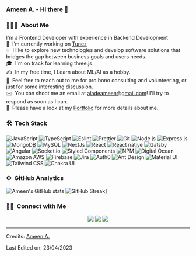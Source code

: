 ### Ameen A. - Hi there 👋 

<!--
**heyameen/heyameen** is a ✨ _special_ ✨ repository because its `README.md` (this file) appears on your GitHub profile.

Here are some ideas to get you started:

- 🔭 I’m currently working on ...
- 🌱 I’m currently learning ...
- 👯 I’m looking to collaborate on ...
- 🤔 I’m looking for help with ...
- 💬 Ask me about ...
- 📫 How to reach me: ...
- 😄 Pronouns: ...
- ⚡ Fun fact: ...
-->


### 👨🏻‍💻 &nbsp;About Me
I'm a Frontend Developer with experience in Backend Development\
🔭 &nbsp;I’m currently working on [Tunez](https://github.com/heyameen/tunez)\
💡 &nbsp;I like to explore new technologies and develop software solutions that bridges the gap between business goals and users needs.\
🎓 &nbsp;I'm on track for learning three.js\
✍️ &nbsp;In my free time, I Learn about ML/AI as a hobby.\
💬 &nbsp;Feel free to reach out to me for pro bono consulting and volunteering, or just for some interesting discussion.\
✉️ &nbsp;You can shoot me an email at aladeameen@gmail.com! I'll try to respond as soon as I can.\
📄 &nbsp;Please have a look at my [Portfolio](https://www.ameenalade.dev/) for more details about me.


### 🛠 &nbsp;Tech Stack
![JavaScript](https://img.shields.io/badge/-JavaScript-000?&logo=JavaScript)
![TypeScript](https://img.shields.io/badge/-TypeScript-000?&logo=TypeScript&logoColor=007ACC)
![Eslint](https://img.shields.io/badge/-Eslint-000?&logo=Eslint)
![Prettier](https://img.shields.io/badge/-Prettier-000?&logo=Prettier)
![Git](https://img.shields.io/badge/-Git-000?&logo=git)
![Node.js](https://img.shields.io/badge/-Node.js-000?&logo=node.js)
![Express.js](https://img.shields.io/badge/-Express.js-000)
![MongoDB](https://img.shields.io/badge/-MongoDB-000?&logo=mongodb)
![MySQL](https://img.shields.io/badge/-MySQL-000?&logo=mysql&logoColor=FFFFFF)
![NextJs](https://img.shields.io/badge/next.js-000?&logo=nextdotjs&logoColor=white)
![React](https://img.shields.io/badge/-React-000?&logo=React)
![React native](https://img.shields.io/badge/-React%20native-000?&logo=React)
![Gatsby](https://img.shields.io/badge/-Gatsby-000?&logo=Gatsby)
![Angular](https://img.shields.io/badge/-Angular-000?&logo=angular&logoColor=white)
![Socket.io](https://img.shields.io/badge/-Socket.io-000?&logo=Socket.io)
![Styled Components](https://img.shields.io/badge/-Styled%20Components-000?&logo=styled-components)
![NPM](https://img.shields.io/badge/-NPM-000?&logo=NPM)
![Digital Ocean](https://img.shields.io/badge/-Digital%20Ocean-000?&logo=DigitalOcean)
![Amazon AWS](https://img.shields.io/badge/-Amazon%20AWS-000?&logo=amazon-aws)
![Firebase](https://img.shields.io/badge/-Firebase-000?&logo=Firebase)
![Jira](https://img.shields.io/badge/-Jira-000?&logo=jira-software)
![Auth0](https://img.shields.io/badge/-Auth0-000?&logo=Auth0)
![Ant Design](https://img.shields.io/badge/-Ant%20Design-000?&logo=Ant-Design)
![Material UI](https://img.shields.io/badge/-Material%20UI-000?&logo=Material-UI)
![Tailwind CSS](https://img.shields.io/badge/tailwindcss-0F172A?&logo=tailwindcss)
![Chakra UI](https://shields.io/badge/chakra--ui-black?logo=chakraui&style=for-the-badge%22)
<br />


### ⚙️ &nbsp;GitHub Analytics


![Ameen's GitHub stats](https://github-readme-stats.vercel.app/api?username=heyameen&count_private=true&show_icons=true&theme=blue-green)  ![GitHub Streak](https://github-readme-streak-stats.herokuapp.com/?user=heyameen&theme=gotham)]

### 🤝🏻 &nbsp;Connect with Me

<p align="center">
<a href="https://www.ameenalade.dev/"><img src="https://img.shields.io/badge/-ameenalade.dev-3423A6?style=flat&logo=Google-Chrome&logoColor=white"/></a>
<a href="https://www.linkedin.com/in/ameen-alade-7643b5b9/"><img src="https://img.shields.io/badge/-Ameen%20A.-0077B5?style=flat&logo=Linkedin&logoColor=white"/></a>
<a href="mailto:aladeameen@gmail.com"><img src="https://img.shields.io/badge/-aladeameen@gmail.com-D14836?style=flat&logo=Gmail&logoColor=white"/></a>
</p>

-----
Credits: [Ameen A.](https://github.com/heyameen)

Last Edited on: 23/04/2023
